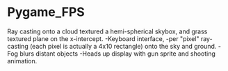 # Pygame_FPS
Ray casting onto a cloud textured a hemi-spherical skybox, and grass textured plane on the x-intercept.
-Keyboard interface, 
-per "pixel" ray-casting (each pixel is actually a 4x10 rectangle) onto the sky and ground.
-Fog blurs distant objects
-Heads up display with gun sprite and shooting animation.
